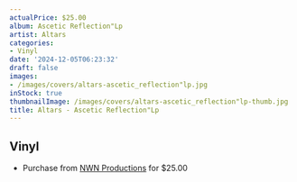 ```yaml
---
actualPrice: $25.00
album: Ascetic Reflection"Lp
artist: Altars
categories:
- Vinyl
date: '2024-12-05T06:23:32'
draft: false
images:
- /images/covers/altars-ascetic_reflection"lp.jpg
inStock: true
thumbnailImage: /images/covers/altars-ascetic_reflection"lp-thumb.jpg
title: Altars - Ascetic Reflection"Lp
---
```


## Vinyl
* Purchase from [NWN Productions](http://shop.nwnprod.com/index.php?route=product/product&path=75&product_id=49705&sort=pd.name&order=ASC) for $25.00
